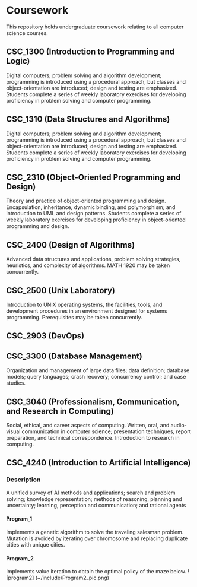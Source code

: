 # Coursework
This repository holds undergraduate coursework relating to all computer science courses.

## CSC_1300 (Introduction to Programming and Logic)
Digital computers; problem solving and algorithm development; programming is introduced using a procedural approach, but classes and object-orientation are introduced; design and testing are emphasized.  Students complete a series of weekly laboratory exercises for developing proficiency in problem solving and computer programming.

## CSC_1310 (Data Structures and Algorithms)
Digital computers; problem solving and algorithm development; programming is introduced using a procedural approach, but classes and object-orientation are introduced; design and testing are emphasized.  Students complete a series of weekly laboratory exercises for developing proficiency in problem solving and computer programming.

## CSC_2310 (Object-Oriented Programming and Design)
Theory and practice of object-oriented programming and design. Encapsulation, inheritance, dynamic binding, and polymorphism; and introduction to UML and design patterns. Students complete a series of weekly laboratory exercises for developing proficiency in object-oriented programming and design.

## CSC_2400 (Design of Algorithms)
Advanced data structures and applications, problem solving strategies, heuristics, and complexity of algorithms.  MATH 1920 may be taken concurrently.

## CSC_2500 (Unix Laboratory)
Introduction to UNIX operating systems, the facilities, tools, and development procedures in an environment designed for systems programming.  Prerequisites may be taken concurrently.

## CSC_2903 (DevOps)

## CSC_3300 (Database Management)
Organization and management of large data files; data definition; database models; query languages; crash recovery; concurrency control; and case studies.

## CSC_3040 (Professionalism, Communication, and Research in Computing)
Social, ethical, and career aspects of computing.  Written, oral, and audio-visual communication in computer science; presentation techniques, report preparation, and technical correspondence.  Introduction to research in computing.

## CSC_4240 (Introduction to Artificial Intelligence)
### Description 
A unified survey of AI methods and applications; search and problem solving; knowledge representation; methods of reasoning, planning and uncertainty; learning, perception and communication; and rational agents
#### Program_1
Implements a genetic algorithm to solve the traveling salesman problem. Mutation is avoided by iterating over chromosome and replacing duplicate cities with unique cities.
#### Program_2
Implements value iteration to obtain the optimal policy of the maze below. 
![program2] (~/include/Program2_pic.png)


